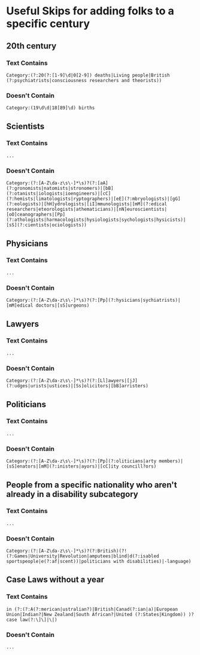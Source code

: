 # Useful Skips for adding folks to a specific century

## 20th century
### Text Contains

```
Category:(?:20(?:[1-9]\d|0[2-9]) deaths|Living people|British (?:psychiatrists|consciousness researchers and theorists))
```
### Doesn't Contain

```
Category:(19\d\d|18[89]\d) births
```

## Scientists
### Text Contains

```
...
```

### Doesn't Contain

```
Category:(?:[A-Z\da-z\s\-]*\s)?(?:[aA](?:gronomists|natomists|stronomers)|[bB](?:otanists|iologists|ioengineers)|[cC](?:hemists|limatologists|ryptographers)|[eE](?:mbryologists)|[gG](?:eologists)|[hH]ydrologists|[iI]mmunologists|[mM](?:edical researchers|eteorologists|athematicians)|[nN]euroscientists|[oO]ceanographers|[Pp](?:athologists|harmacologists|hysiologists|sychologists|hysicists)|[sS](?:cientists|ociologists))
```

## Physicians
### Text Contains

```
...
```

### Doesn't Contain

```
Category:(?:[A-Z\da-z\s\-]*\s)?(?:[Pp](?:hysicians|sychiatrists)|[mM]edical doctors|[sS]urgeons)
```

## Lawyers
### Text Contains

```
...
```

### Doesn't Contain

```
Category:(?:[A-Z\da-z\s\-]*\s)?(?:[Ll]awyers|[jJ](?:udges|urists|ustices)|[Ss]olicitors|[bB]arristers)
```

## Politicians
### Text Contains

```
...
```

### Doesn't Contain

```
Category:(?:[A-Z\da-z\s\-]*\s)?(?:[Pp](?:oliticians|arty members)|[sS]enators|[mM](?:inisters|ayors)|[cC]ity councill?ors)
```

## People from a specific nationality who aren't already in a disability subcategory
### Text Contains

```
...
```
### Doesn't Contain

```
Category:(?:[A-Z\da-z\s\-]*\s)?(?:British)(?! (?:Games|University|Revolution|amputees|blind|d(?:isabled sportspeople|e(?:af|scent))|politicians with disabilities)|-language)
```
## Case Laws without a year
### Text Contains
```
in (?:(?:A(?:merican|ustralian?)|British|Canad(?:ian|a)|European Union|Indian?|New Zealand|South African?|United (?:States|Kingdom)) )?case law(?:\]\]|\|)
```
### Doesn't Contain

```
...
```
